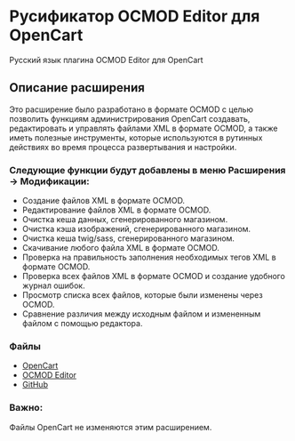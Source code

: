 # Русификатор OCMOD Editor для OpenCart
Русский язык плагина OCMOD Editor для OpenCart

## Описание расширения
Это расширение было разработано в формате OCMOD с целью позволить функциям администрирования OpenCart создавать, редактировать и управлять файлами XML в формате OCMOD, а также иметь полезные инструменты, которые используются в рутинных действиях во время процесса развертывания и настройки.

### Следующие функции будут добавлены в меню Расширения → Модификации:
- Создание файлов XML в формате OCMOD.
- Редактирование файлов XML в формате OCMOD.
- Очистка кеша данных, сгенерированного магазином.
- Очистка кэша изображений, сгенерированного магазином.
- Очистка кеша twig/sass, сгенерированного магазином.
- Скачивание любого файла XML в формате OCMOD.
- Проверка на правильность заполнения необходимых тегов XML в формате OCMOD.
- Проверка всех файлов XML в формате OCMOD и создание удобного журнал ошибок.
- Просмотр списка всех файлов, которые были изменены через OCMOD.
- Сравнение различия между исходным файлом и измененным файлом с помощью редактора.


### Файлы
* [OpenCart](https://opencart.com/)
* [OCMOD Editor](https://www.opencart.com/index.php?route=marketplace/extension/info&extension_id=22015)
* [GitHub](https://github.com/opencartbrasil/ocmod-editor/)

### Важно:
Файлы OpenCart не изменяются этим расширением.
